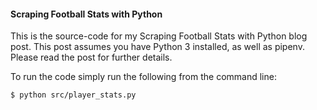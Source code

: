 #### Scraping Football Stats with Python

This is the source-code for my Scraping Football Stats with Python blog post. This post assumes you have Python 3 installed, as well as pipenv. Please read the post for further details.

To run the code simply run the following from the command line:
```bash
$ python src/player_stats.py 
```